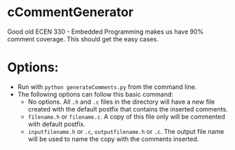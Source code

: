 # cCommentGenerator
Good old ECEN 330 - Embedded Programming makes us have 90% comment coverage. This should get the easy cases.

# Options:
* Run with `python generateComments.py` from the command line.
* The following options can follow this basic command:
  * No options. All `.h` and `.c` files in the directory will have a new file created with the default postfix that contains the inserted comments.
  * `filename.h` or `filename.c`. A copy of this file only will be commented with default postfix.
  * `inputfilename.h` or `.c`, `outputfilename.h` or `.c`. The output file name will be used to name the copy with the comments inserted.
